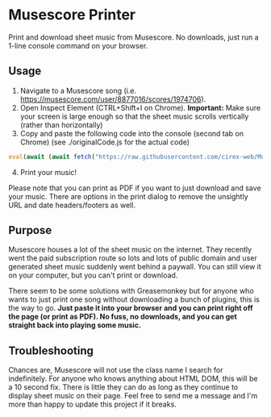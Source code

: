 # Musescore Printer

Print and download sheet music from Musescore. No downloads, just run a 1-line console command on your browser.

## Usage

1. Navigate to a Musescore song (i.e. https://musescore.com/user/8877016/scores/1974706). 
2. Open Inspect Element (CTRL+Shift+I on Chrome). **Important:** Make sure your screen is large enough so that the sheet music scrolls vertically (rather than horizontally)
3. Copy and paste the following code into the console (second tab on Chrome) (see ./originalCode.js for the actual code)
  ```js
  eval(await (await fetch("https://raw.githubusercontent.com/cirex-web/MuseScore-Printer/master/originalCode.js")).text())
  ```
4. Print your music!

Please note that you can print as PDF if you want to just download and save your music. There are options in the print dialog to remove the unsightly URL and date headers/footers as well.

## Purpose

Musescore houses a lot of the sheet music on the internet. They recently went the paid subscription route so lots and lots of public domain and user generated sheet music suddenly went behind a paywall. You can still view it on your computer, but you can't print or download.

There seem to be some solutions with Greasemonkey but for anyone who wants to just print one song without downloading a bunch of plugins, this is the way to go. **Just paste it into your browser and you can print right off the page (or print as PDF). No fuss, no downloads, and you can get straight back into playing some music.**

## Troubleshooting

Chances are, Musescore will not use the class name I search for indefinitely. For anyone who knows anything about HTML DOM, this will be a 10 second fix. There is little they can do as long as they continue to display sheet music on their page. Feel free to send me a message and I'm more than happy to update this project if it breaks.
